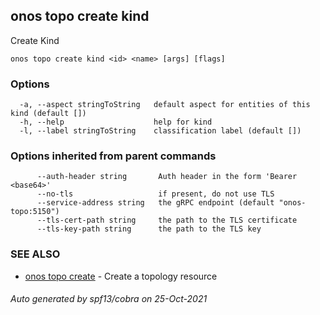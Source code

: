 ## onos topo create kind

Create Kind

```
onos topo create kind <id> <name> [args] [flags]
```

### Options

```
  -a, --aspect stringToString   default aspect for entities of this kind (default [])
  -h, --help                    help for kind
  -l, --label stringToString    classification label (default [])
```

### Options inherited from parent commands

```
      --auth-header string       Auth header in the form 'Bearer <base64>'
      --no-tls                   if present, do not use TLS
      --service-address string   the gRPC endpoint (default "onos-topo:5150")
      --tls-cert-path string     the path to the TLS certificate
      --tls-key-path string      the path to the TLS key
```

### SEE ALSO

* [onos topo create](onos_topo_create.md)	 - Create a topology resource

###### Auto generated by spf13/cobra on 25-Oct-2021
